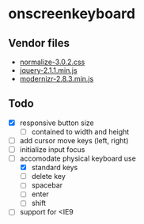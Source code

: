# onscreenkeyboard

## Vendor files

- [normalize-3.0.2.css](https://github.com/necolas/normalize.css/)
- [jquery-2.1.1.min.js](https://github.com/jquery/jquery)
- [modernizr-2.8.3.min.js](https://github.com/Modernizr/Modernizr)


## Todo

- [x] responsive button size
    - [ ] contained to width and height
- [ ] add cursor move keys (left, right)
- [ ] initialize input focus
- [ ] accomodate physical keyboard use
    - [x] standard keys
    - [ ] delete key
    - [ ] spacebar
    - [ ] enter
    - [ ] shift
- [ ] support for <IE9
